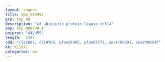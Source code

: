 ```yaml
---
layout: smgene
title: Smp_088990
grp: Smp_08
description: "e3 ubiquitin protein ligase rnf14"
smp: Smp_088990.1
uniprot: "G4VHM9"
length:  1338
cdd: "cl02687, cl19760, pfam01485, pfam05773, smart00591, smart00647"
kk: K11971
categories: sm
---
```

